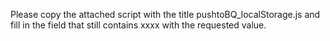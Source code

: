 Please copy the attached script with the title pushtoBQ_localStorage.js and fill in the field that still contains xxxx with the requested value.
